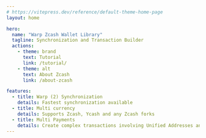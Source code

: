 ```yaml
---
# https://vitepress.dev/reference/default-theme-home-page
layout: home

hero:
  name: "Warp Zcash Wallet Library"
  tagline: Synchronization and Transaction Builder
  actions:
    - theme: brand
      text: Tutorial
      link: /tutorial/
    - theme: alt
      text: About Zcash
      link: /about-zcash

features:
  - title: Warp (2) Synchronization
    details: Fastest synchronization available
  - title: Multi currency
    details: Supports Zcash, Ycash and any Zcash forks
  - title: Multi Payments
    details: Create complex transactions involving Unified Addresses and several pools
---
```


